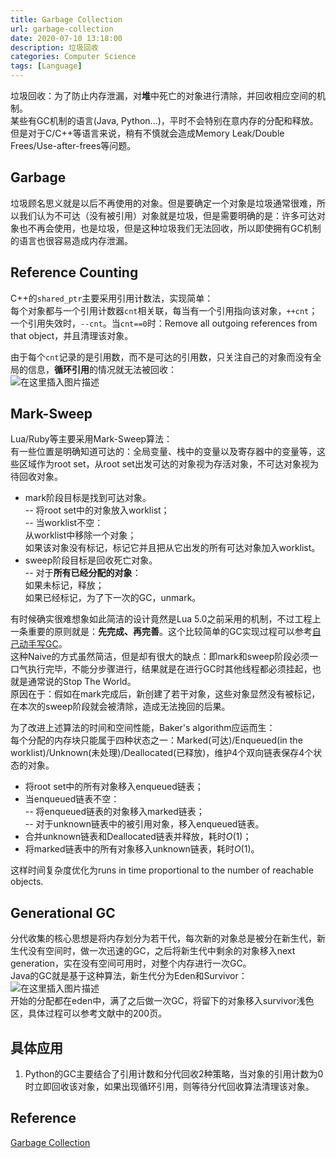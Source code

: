 ```yaml
---
title: Garbage Collection
url: garbage-collection
date: 2020-07-10 13:18:00
description: 垃圾回收
categories: Computer Science
tags: [Language]
---
```


垃圾回收：为了防止内存泄漏，对**堆**中死亡的对象进行清除，并回收相应空间的机制。  
某些有GC机制的语言(Java, Python...)，平时不会特别在意内存的分配和释放。但是对于C/C++等语言来说，稍有不慎就会造成Memory Leak/Double Frees/Use-after-frees等问题。

## Garbage
垃圾顾名思义就是以后不再使用的对象。但是要确定一个对象是垃圾通常很难，所以我们认为不可达（没有被引用）对象就是垃圾，但是需要明确的是：许多可达对象也不再会使用，也是垃圾，但是这种垃圾我们无法回收，所以即使拥有GC机制的语言也很容易造成内存泄漏。

## Reference Counting
C++的`shared_ptr`主要采用引用计数法，实现简单：  
每个对象都与一个引用计数器`cnt`相关联，每当有一个引用指向该对象，`++cnt`；一个引用失效时，`--cnt`。当`cnt==0`时：Remove all outgoing references from that object，并且清理该对象。

由于每个`cnt`记录的是引用数，而不是可达的引用数，只关注自己的对象而没有全局的信息，**循环引用**的情况就无法被回收：  
![在这里插入图片描述](https://img-blog.csdnimg.cn/20200705104719124.png)

## Mark-Sweep
Lua/Ruby等主要采用Mark-Sweep算法：  
有一些位置是明确知道可达的：全局变量、栈中的变量以及寄存器中的变量等，这些区域作为root set，从root set出发可达的对象视为存活对象，不可达对象视为待回收对象。

 - mark阶段目标是找到可达对象。  
-- 将root set中的对象放入worklist；  
-- 当worklist不空：  
从worklist中移除一个对象；  
如果该对象没有标记，标记它并且把从它出发的所有可达对象加入worklist。
 - sweep阶段目标是回收死亡对象。  
-- 对于**所有已经分配的对象**：  
如果未标记，释放；  
如果已经标记，为了下一次的GC，unmark。

有时候确实很难想象如此简洁的设计竟然是Lua 5.0之前采用的机制，不过工程上一条重要的原则就是：**先完成、再完善**。这个比较简单的GC实现过程可以参考[自己动手写GC](http://it.deepinmind.com/gc/2014/03/26/babys-first-garbage-collector.html)。  
这种Naive的方式虽然简洁，但是却有很大的缺点：即mark和sweep阶段必须一口气执行完毕，不能分步骤进行，结果就是在进行GC时其他线程都必须挂起，也就是通常说的Stop The World。  
原因在于：假如在mark完成后，新创建了若干对象，这些对象显然没有被标记，在本次的sweep阶段就会被清除，造成无法挽回的后果。

为了改进上述算法的时间和空间性能，Baker's algorithm应运而生：  
每个分配的内存块只能属于四种状态之一：Marked(可达)/Enqueued(in the worklist)/Unknown(未处理)/Deallocated(已释放)，维护4个双向链表保存4个状态的对象。

 - 将root set中的所有对象移入enqueued链表；
 - 当enqueued链表不空：  
 -- 将enqueued链表的对象移入marked链表；  
 -- 对于unknown链表中的被引用对象，移入enqueued链表。
 - 合并unknown链表和Deallocated链表并释放，耗时$O(1)$；
 - 将marked链表中的所有对象移入unknown链表，耗时$O(1)$。

这样时间复杂度优化为runs in time proportional to the number of reachable objects.

## Generational GC
分代收集的核心思想是将内存划分为若干代，每次新的对象总是被分在新生代，新生代没有空间时，做一次迅速的GC，之后将新生代中剩余的对象移入next generation，实在没有空间可用时，对整个内存进行一次GC。  
Java的GC就是基于这种算法，新生代分为Eden和Survivor：  
![在这里插入图片描述](https://img-blog.csdnimg.cn/20200705145530733.png)  
开始的分配都在eden中，满了之后做一次GC，将留下的对象移入survivor浅色区，具体过程可以参考文献中的200页。

## 具体应用
1. Python的GC主要结合了引用计数和分代回收2种策略，当对象的引用计数为0时立即回收该对象，如果出现循环引用，则等待分代回收算法清理该对象。

## Reference
[Garbage Collection](http://web.stanford.edu/class/archive/cs/cs143/cs143.1128/lectures/18/Slides18.pdf)